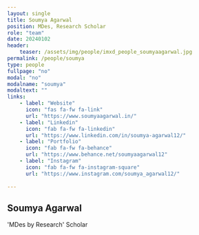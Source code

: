 ```yaml
---
layout: single
title: Soumya Agarwal
position: MDes, Research Scholar
role: "team"
date: 20240102
header:
    teaser: /assets/img/people/imxd_people_soumyaagarwal.jpg
permalink: /people/soumya
type: people
fullpage: "no"
modal: "no"
modalname: "soumya"
modaltext: ""
links:
    - label: "Website"
      icon: "fas fa-fw fa-link"
      url: "https://www.soumyaagarwal.in/"         
    - label: "Linkedin"
      icon: "fab fa-fw fa-linkedin"
      url: "https://www.linkedin.com/in/soumya-agarwal12/"
    - label: "Portfolio"
      icon: "fab fa-fw fa-behance"
      url: "https://www.behance.net/soumyaagarwal12"
    - label: "Instagram"
      icon: "fab fa-fw fa-instagram-square"
      url: "https://www.instagram.com/soumya_agarwal12/"
      
---
```



## Soumya Agarwal
'MDes by Research' Scholar


